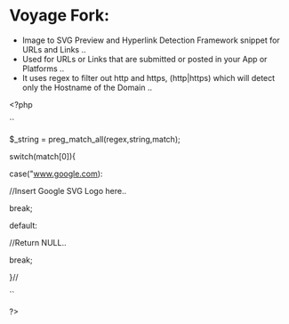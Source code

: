 # Voyage Fork:
* Image to SVG Preview and Hyperlink Detection Framework snippet for URLs and Links ..
* Used for URLs or Links that are submitted or posted in your App or Platforms ..
* It uses regex to filter out http and https, (http|https) which will detect only the Hostname of the Domain ..

&lt;?php

``

$_string = preg_match_all(regex,string,match);

switch(match[0]){

case("www.google.com):

//Insert Google SVG Logo here..

break;

default:

//Return NULL..

break;

}//

``

?&gt;